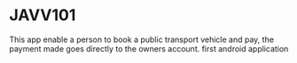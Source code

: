 # JAVV101
This app enable a person to book a public transport vehicle and pay,  the payment made goes directly to the owners account.
first android application 
